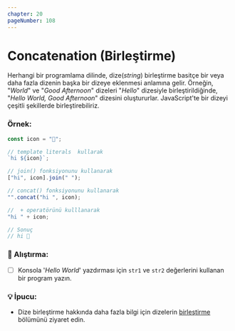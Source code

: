 ```yaml
---
chapter: 20
pageNumber: 108
---
```


# Concatenation (Birleştirme)

Herhangi bir programlama dilinde, dize(_string_) birleştirme basitçe bir veya daha fazla dizenin başka bir dizeye eklenmesi anlamına gelir. Örneğin, "_World_" ve "_Good Afternoon_" dizeleri "_Hello_" dizesiyle birleştirildiğinde, "_Hello World, Good Afternoon_" dizesini oluştururlar. JavaScript'te bir dizeyi çeşitli şekillerde birleştirebiliriz.

### Örnek:

```javascript
const icon = "👋";

// template literals  kullarak
`hi ${icon}`;

// join() fonksiyonunu kullanarak
["hi", icon].join(" ");

// concat() fonksiyonunu kullanarak
"".concat("hi ", icon);

//  + operatörünü kulllanarak
"hi " + icon;

// Sonuç
// hi 👋
```

### 📝 Alıştırma:

- [ ] Konsola '_Hello World_' yazdırması için `str1` ve `str2` değerlerini kullanan bir program yazın.

### 💡 İpucu:

- Dize birleştirme hakkında daha fazla bilgi için dizelerin [birleştirme](../strings/concat.md) bölümünü ziyaret edin.
